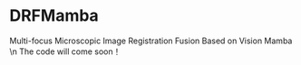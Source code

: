 # DRFMamba
 Multi-focus Microscopic Image Registration Fusion Based on Vision Mamba \n
 The code will come soon！
